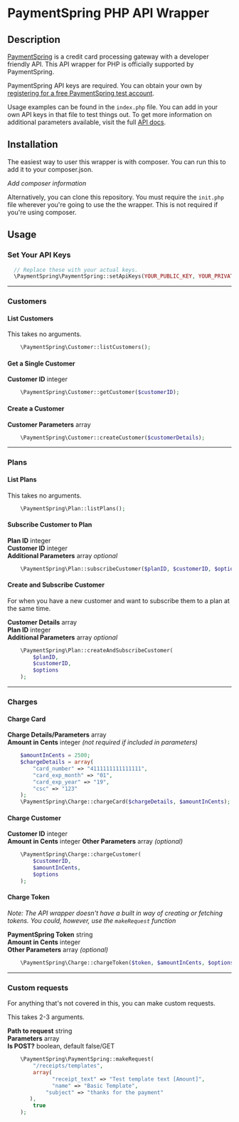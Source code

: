 # PaymentSpring PHP API Wrapper

## Description

[PaymentSpring](https://www.paymentspring.com/) is a credit card processing gateway with a developer friendly API. This API wrapper for PHP is officially supported by PaymentSpring. 

PaymentSpring API keys are required.  You can obtain your own by [registering for a free PaymentSpring test account](https://www.paymentspring.com/signup). 

Usage examples can be found in the `index.php` file. You can add in your own API keys in that file to test things out. To get more information on additional parameters available, visit the full [API docs](https://paymentspring.com/developers).

## Installation

The easiest way to user this wrapper is with composer. You can run this to add it to your composer.json.

*Add composer information*

Alternatively, you can clone this repository. You must require the `init.php` file wherever you're going to use the the wrapper. This is not required if you're using composer.

## Usage

### Set Your API Keys
```php
  // Replace these with your actual keys.
  \PaymentSpring\PaymentSpring::setApiKeys(YOUR_PUBLIC_KEY, YOUR_PRIVATE_KEY);
```
****
### Customers

#### List Customers
This takes no arguments.

```php
	\PaymentSpring\Customer::listCustomers();
```
#### Get a Single Customer
**Customer ID** integer

```php
	\PaymentSpring\Customer::getCustomer($customerID);
```
#### Create a Customer

**Customer Parameters** array

```php
	\PaymentSpring\Customer::createCustomer($customerDetails);
```
****
### Plans
#### List Plans
This takes no arguments.

```php
	\PaymentSpring\Plan::listPlans();
```
#### Subscribe Customer to Plan

   **Plan ID** integer   
   **Customer ID** integer    
   **Additional Parameters** array *optional*

```php
	\PaymentSpring\Plan::subscribeCustomer($planID, $customerID, $options);
```

#### Create and Subscribe Customer
For when you have a new customer and want to subscribe them to a plan at the same time.

   **Customer Details** array   
   **Plan ID** integer    
   **Additional Parameters** array *optional*

```php
	\PaymentSpring\Plan::createAndSubscribeCustomer(
		$planID, 
		$customerID, 
		$options
	);
```

****
### Charges

#### Charge Card

   **Charge Details/Parameters** array   
   **Amount in Cents** integer *(not required if included in parameters)*  


```php
	$amountInCents = 2500;
	$chargeDetails = array(
		"card_number" => "4111111111111111",
		"card_exp_month" => "01",
		"card_exp_year" => "19",
		"csc" => "123"
	);
	\PaymentSpring\Charge::chargeCard($chargeDetails, $amountInCents);
```
#### Charge Customer
   **Customer ID** integer   
   **Amount in Cents** integer 
   **Other Parameters** array *(optional)*
   
```php
	\PaymentSpring\Charge::chargeCustomer(
		$customerID, 
		$amountInCents, 
		$options
	);
```

#### Charge Token
*Note: The API wrapper doesn't have a built in way of creating or fetching tokens. You could, however, use the `makeRequest` function*

   **PaymentSpring Token** string   
   **Amount in Cents** integer   
   **Other Parameters** array *(optional)*
   
```php
	\PaymentSpring\Charge::chargeToken($token, $amountInCents, $options);
```
****
### Custom requests
For anything that's not covered in this, you can make custom requests.

This takes 2-3 arguments. 

   **Path to request** string  
   **Parameters** array  
   **Is POST?** boolean, default false/GET



```php
	\PaymentSpring\PaymentSpring::makeRequest(
		"/receipts/templates", 
		array(
			  "receipt_text" => "Test template text [Amount]",            
			  "name" => "Basic Template",      
            "subject" => "thanks for the payment"
       ), 
		true
	);
```

